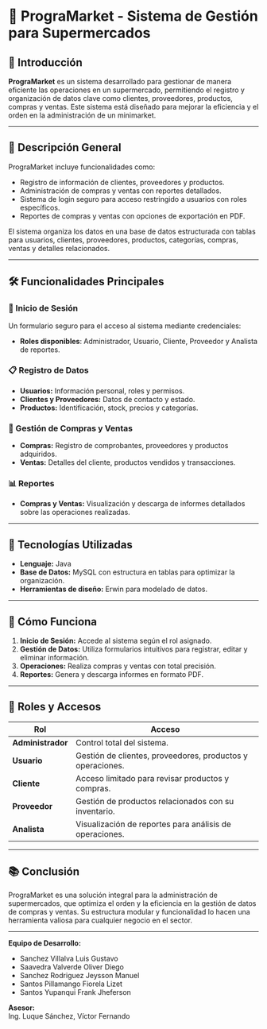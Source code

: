 # 🛒 PrograMarket - Sistema de Gestión para Supermercados

## 🌟 Introducción

**PrograMarket** es un sistema desarrollado para gestionar de manera eficiente las operaciones en un supermercado, permitiendo el registro y organización de datos clave como clientes, proveedores, productos, compras y ventas. Este sistema está diseñado para mejorar la eficiencia y el orden en la administración de un minimarket.

---

## 🎯 Descripción General

PrograMarket incluye funcionalidades como:
- Registro de información de clientes, proveedores y productos.
- Administración de compras y ventas con reportes detallados.
- Sistema de login seguro para acceso restringido a usuarios con roles específicos.
- Reportes de compras y ventas con opciones de exportación en PDF.

El sistema organiza los datos en una base de datos estructurada con tablas para usuarios, clientes, proveedores, productos, categorías, compras, ventas y detalles relacionados.

---

## 🛠️ Funcionalidades Principales

### 🚪 Inicio de Sesión
Un formulario seguro para el acceso al sistema mediante credenciales:
- **Roles disponibles**: Administrador, Usuario, Cliente, Proveedor y Analista de reportes.

### 📋 Registro de Datos
- **Usuarios:** Información personal, roles y permisos.
- **Clientes y Proveedores:** Datos de contacto y estado.
- **Productos:** Identificación, stock, precios y categorías.

### 💸 Gestión de Compras y Ventas
- **Compras:** Registro de comprobantes, proveedores y productos adquiridos.
- **Ventas:** Detalles del cliente, productos vendidos y transacciones.

### 📊 Reportes
- **Compras y Ventas:** Visualización y descarga de informes detallados sobre las operaciones realizadas.

---

## 🧰 Tecnologías Utilizadas

- **Lenguaje:** Java
- **Base de Datos:** MySQL con estructura en tablas para optimizar la organización.
- **Herramientas de diseño:** Erwin para modelado de datos.

---

## 🚀 Cómo Funciona

1. **Inicio de Sesión:** Accede al sistema según el rol asignado.
2. **Gestión de Datos:** Utiliza formularios intuitivos para registrar, editar y eliminar información.
3. **Operaciones:** Realiza compras y ventas con total precisión.
4. **Reportes:** Genera y descarga informes en formato PDF.

---

## 🔐 Roles y Accesos

| **Rol**          | **Acceso**                                                                 |
|-------------------|---------------------------------------------------------------------------|
| **Administrador** | Control total del sistema.                                               |
| **Usuario**       | Gestión de clientes, proveedores, productos y operaciones.              |
| **Cliente**       | Acceso limitado para revisar productos y compras.                       |
| **Proveedor**     | Gestión de productos relacionados con su inventario.                    |
| **Analista**      | Visualización de reportes para análisis de operaciones.                 |

---

## 📚 Conclusión

PrograMarket es una solución integral para la administración de supermercados, que optimiza el orden y la eficiencia en la gestión de datos de compras y ventas. Su estructura modular y funcionalidad lo hacen una herramienta valiosa para cualquier negocio en el sector.

---

**Equipo de Desarrollo:**  
- Sanchez Villalva Luis Gustavo  
- Saavedra Valverde Oliver Diego  
- Sanchez Rodriguez Jeysson Manuel  
- Santos Pillamango Fiorela Lizet  
- Santos Yupanqui Frank Jheferson  

**Asesor:**  
Ing. Luque Sánchez, Víctor Fernando
